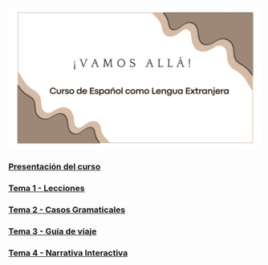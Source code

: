 ![Portada](./00-Introduccion/img/portada.jpg)
### [Presentación del curso](./00-Introduccion/)
### [Tema 1 - Lecciones](./01-Lecciones/)
### [Tema 2 - Casos Gramaticales](./02-Casos-Gramaticales/)
### [Tema 3 - Guía de viaje](./03-Guia%20de%20viaje/)
### [Tema 4 - Narrativa Interactiva](./04-Narrativa%20Interactiva/)